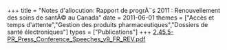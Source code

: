 +++
title = "Notes d'allocution: Rapport de progrÃ¨s 2011 : Renouvellement des soins de santÃ© au Canada"
date = 2011-06-01
themes = ["Accès et temps d'attente","Gestion des produits pharmaceutiques","Dossiers de santé électroniques"]
types = ["Publications"]
+++
[2.45.5-PR_Press_Conference_Speeches_v9_FR_REV.pdf](/files/2.45.5-PR_Press_Conference_Speeches_v9_FR_REV.pdf)
